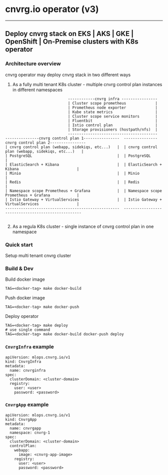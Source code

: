 # cnvrg.io operator (v3)
---
## Deploy cnvrg stack on EKS | AKS | GKE | OpenShift | On-Premise clusters with K8s operator

### Architecture overview 
cnvrg operator may deploy cnvrg stack in two different ways
1. As a fully multi tenant K8s cluster - multiple cnvrg control plan instances in different namespaces
```shell
                            ------------cnvrg infra ----------------
                            | Cluster scope prometheus             |
                            | Prometheus node exporter             |
                            | Kube state metrics                   |
                            | Cluster scope service monitors       |     
                            | Fluentbit                            |
                            | Istio control plan                   |
                            | Storage provisioners (hostpath/nfs)  |   
                            ----------------------------------------                                         
---------------cnvrg control plan 1----------------  ---------------cnvrg control plan 2----------------                 
| cnvrg control plan (webapp, sidekiqs, etc...)   |  | cnvrg control plan (webapp, sidekiqs, etc...)   |
| PostgreSQL                                      |  | PostgreSQL                                      |
| ElasticSearch + Kibana                          |  | ElasticSearch + Kibana                          |
| Minio                                           |  | Minio                                           |  
| Redis                                           |  | Redis                                           |
| Namespace scope Prometheus + Grafana            |  | Namespace scope Prometheus + Grafana            |
| Istio Gateway + VirtualServices                 |  | Istio Gateway + VirtualServices                 |
---------------------------------------------------  --------------------------------------------------- 
                    
```


2. As a regula K8s cluster - single instance of cnvrg control plan in one namespace  

### Quick start
Setup multi tenant cnvrg cluster




### Build & Dev
Build docker image 
```
TAG=<docker-tag> make docker-build 
```
Push docker image
```
TAG=<docker-tag> make docker-push
```
Deploy operator
```
TAG=<docker-tag> make deploy
# use single command 
TAG=<docker-tag> make docker-build docker-push deploy
```

### `CnvrgInfra` example 
```shell
apiVersion: mlops.cnvrg.io/v1
kind: CnvrgInfra
metadata:
  name: cnvrginfra
spec:
  clusterDomain: <cluster-domain>
  registry:
    user: <user>
    password: <password>
```

### `CnvrgApp` example
```shell
apiVersion: mlops.cnvrg.io/v1
kind: CnvrgApp
metadata:
  name: cnvrgapp
  namespace: cnvrg-1
spec:
  clusterDomain: <cluster-domain>
  controlPlan:
    webapp:
      image: <cnvrg-app-image> 
    registry:
      user: <user>
      password: <password>
```